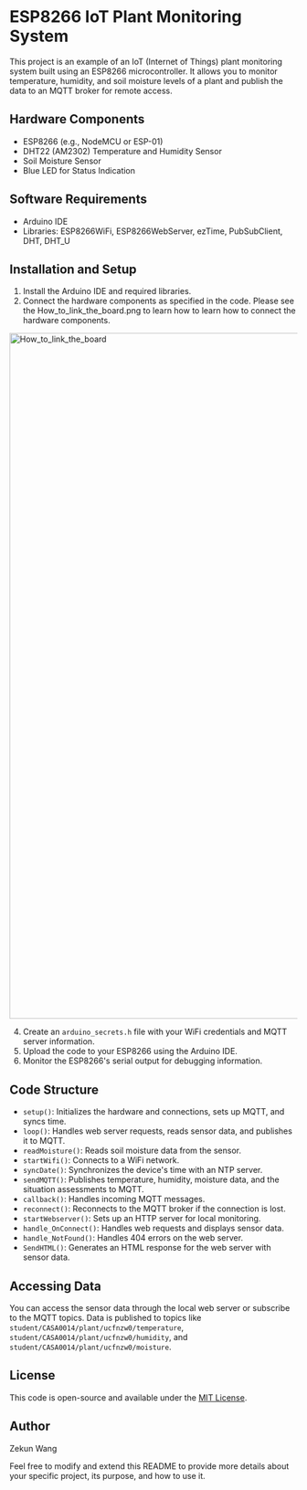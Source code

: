 # ESP8266 IoT Plant Monitoring System

This project is an example of an IoT (Internet of Things) plant monitoring system built using an ESP8266 microcontroller. It allows you to monitor temperature, humidity, and soil moisture levels of a plant and publish the data to an MQTT broker for remote access.

## Hardware Components

- ESP8266 (e.g., NodeMCU or ESP-01)
- DHT22 (AM2302) Temperature and Humidity Sensor
- Soil Moisture Sensor
- Blue LED for Status Indication

## Software Requirements

- Arduino IDE
- Libraries: ESP8266WiFi, ESP8266WebServer, ezTime, PubSubClient, DHT, DHT_U

## Installation and Setup

1. Install the Arduino IDE and required libraries.
2. Connect the hardware components as specified in the code.
Please see the How_to_link_the_board.png to learn how to learn how to connect the hardware components.
<img width="1201" alt="How_to_link_the_board" src="https://github.com/AntiRain114/plant-monitor/assets/92373799/c8824f8a-2eb6-4b2c-aae8-d7a0a2f5a896">

4. Create an `arduino_secrets.h` file with your WiFi credentials and MQTT server information.
5. Upload the code to your ESP8266 using the Arduino IDE.
6. Monitor the ESP8266's serial output for debugging information.

## Code Structure

- `setup()`: Initializes the hardware and connections, sets up MQTT, and syncs time.
- `loop()`: Handles web server requests, reads sensor data, and publishes it to MQTT.
- `readMoisture()`: Reads soil moisture data from the sensor.
- `startWifi()`: Connects to a WiFi network.
- `syncDate()`: Synchronizes the device's time with an NTP server.
- `sendMQTT()`: Publishes temperature, humidity, moisture data, and the situation assessments to MQTT.
- `callback()`: Handles incoming MQTT messages.
- `reconnect()`: Reconnects to the MQTT broker if the connection is lost.
- `startWebserver()`: Sets up an HTTP server for local monitoring.
- `handle_OnConnect()`: Handles web requests and displays sensor data.
- `handle_NotFound()`: Handles 404 errors on the web server.
- `SendHTML()`: Generates an HTML response for the web server with sensor data.

## Accessing Data

You can access the sensor data through the local web server or subscribe to the MQTT topics. Data is published to topics like `student/CASA0014/plant/ucfnzw0/temperature`, `student/CASA0014/plant/ucfnzw0/humidity`, and `student/CASA0014/plant/ucfnzw0/moisture`.

## License

This code is open-source and available under the [MIT License](LICENSE).

## Author

Zekun Wang

Feel free to modify and extend this README to provide more details about your specific project, its purpose, and how to use it.

